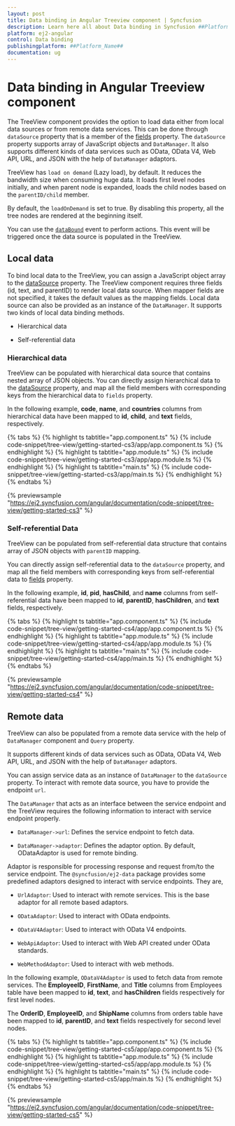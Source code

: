 ```yaml
---
layout: post
title: Data binding in Angular Treeview component | Syncfusion
description: Learn here all about Data binding in Syncfusion ##Platform_Name## Treeview component of Syncfusion Essential JS 2 and more.
platform: ej2-angular
control: Data binding 
publishingplatform: ##Platform_Name##
documentation: ug
---
```


# Data binding in Angular Treeview component

The TreeView component provides the option to load data either from local data sources or from remote data services.
This can be done through `dataSource` property that is a member of the [fields](https://ej2.syncfusion.com/angular/documentation/api/treeview#fields) property.
The `dataSource` property supports array of JavaScript objects and `DataManager`.
It also supports different kinds of data services such as OData, OData V4, Web API, URL, and JSON with the help of `DataManager` adaptors.

TreeView has `load on demand` (Lazy load), by default. It reduces the bandwidth size when consuming huge data.
It loads first level nodes initially, and when parent node is expanded,  loads the child nodes based on the `parentID/child` member.

By default, the `loadOnDemand` is set to true. By disabling this property, all the tree nodes are rendered at the beginning itself.

You can use the [`dataBound`](https://ej2.syncfusion.com/angular/documentation/api/treeview#databound) event to perform actions.
This event will be triggered once the data source is populated in the TreeView.

## Local data

To bind local data to the TreeView, you can assign a JavaScript object array to the
[dataSource](https://ej2.syncfusion.com/angular/documentation/api/treeview/fieldsSettingsModel#datasource) property.
The TreeView component requires three  fields (id, text, and parentID) to render local data source.
When mapper fields are not specified, it takes the default values as the mapping fields. Local data source can also be
provided as an instance of the `DataManager`. It supports two kinds of local data binding methods.

* Hierarchical data

* Self-referential data

### Hierarchical data

TreeView can be populated with hierarchical data source that contains nested array of JSON objects.
You can directly assign hierarchical data to the [dataSource](https://ej2.syncfusion.com/angular/documentation/api/treeview/fieldsSettingsModel#datasource) property,
and map all the field members with corresponding keys from the hierarchical data to `fields` property.

In the following example, **code**, **name**, and **countries** columns from hierarchical data have been mapped to **id**, **child**,
and **text** fields, respectively.

{% tabs %}
{% highlight ts tabtitle="app.component.ts" %}
{% include code-snippet/tree-view/getting-started-cs3/app/app.component.ts %}
{% endhighlight %}
{% highlight ts tabtitle="app.module.ts" %}
{% include code-snippet/tree-view/getting-started-cs3/app/app.module.ts %}
{% endhighlight %}
{% highlight ts tabtitle="main.ts" %}
{% include code-snippet/tree-view/getting-started-cs3/app/main.ts %}
{% endhighlight %}
{% endtabs %}
  
{% previewsample "https://ej2.syncfusion.com/angular/documentation/code-snippet/tree-view/getting-started-cs3" %}

### Self-referential Data

TreeView can be populated from self-referential data structure that contains array of JSON objects with `parentID` mapping.

You can directly assign self-referential data to the `dataSource` property, and map all the field members with corresponding
keys from self-referential data to [fields](https://ej2.syncfusion.com/angular/documentation/api/treeview#fields) property.

In the following example, **id**, **pid**, **hasChild**, and **name** columns from self-referential data have been mapped
to **id**, **parentID**, **hasChildren**, and **text** fields, respectively.

{% tabs %}
{% highlight ts tabtitle="app.component.ts" %}
{% include code-snippet/tree-view/getting-started-cs4/app/app.component.ts %}
{% endhighlight %}
{% highlight ts tabtitle="app.module.ts" %}
{% include code-snippet/tree-view/getting-started-cs4/app/app.module.ts %}
{% endhighlight %}
{% highlight ts tabtitle="main.ts" %}
{% include code-snippet/tree-view/getting-started-cs4/app/main.ts %}
{% endhighlight %}
{% endtabs %}
  
{% previewsample "https://ej2.syncfusion.com/angular/documentation/code-snippet/tree-view/getting-started-cs4" %}

## Remote data

TreeView can also be populated from a remote data service with the help of `DataManager` component
and `Query` property.

It supports different kinds of data services such as OData, OData V4, Web API, URL, and JSON with the help of `DataManager` adaptors.

You can assign service data as an instance of `DataManager` to the `dataSource` property. To interact with remote data source,
you have to provide the endpoint `url`.

The `DataManager` that acts as an interface between the service endpoint and the TreeView requires the following information
to interact with service endpoint properly.

* `DataManager->url`: Defines the service endpoint to fetch data.

* `DataManager->adaptor`: Defines the adaptor option. By default, ODataAdaptor is used for remote binding.

Adaptor is responsible for processing response and request from/to the service endpoint. The `@syncfusion/ej2-data` package provides
some predefined adaptors  designed to interact with service endpoints. They are,

* `UrlAdaptor`: Used to interact with remote services. This is the base adaptor for all remote based adaptors.

* `ODataAdaptor`: Used to interact with OData endpoints.

* `ODataV4Adaptor`: Used to interact with OData V4 endpoints.

* `WebApiAdaptor`: Used to interact with Web API created under OData standards.

* `WebMethodAdaptor`: Used to interact with web methods.

In the following example, `ODataV4Adaptor` is  used to fetch data from remote services. The **EmployeeID**, **FirstName**, and **Title**
columns from Employees table have been mapped to **id**, **text**, and **hasChildren** fields respectively for first level nodes.

The **OrderID**, **EmployeeID**, and **ShipName** columns from orders table have been mapped to **id**, **parentID**, and **text**
fields respectively for second level nodes.

{% tabs %}
{% highlight ts tabtitle="app.component.ts" %}
{% include code-snippet/tree-view/getting-started-cs5/app/app.component.ts %}
{% endhighlight %}
{% highlight ts tabtitle="app.module.ts" %}
{% include code-snippet/tree-view/getting-started-cs5/app/app.module.ts %}
{% endhighlight %}
{% highlight ts tabtitle="main.ts" %}
{% include code-snippet/tree-view/getting-started-cs5/app/main.ts %}
{% endhighlight %}
{% endtabs %}
  
{% previewsample "https://ej2.syncfusion.com/angular/documentation/code-snippet/tree-view/getting-started-cs5" %}